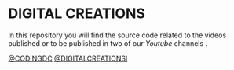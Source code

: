 # DIGITAL CREATIONS

In this repository you will find the source code related to the videos published or to be published in two of our *Youtube* channels .

[@CODINGDC](https://www.youtube.com/channel/UCyouN2On4khB5is1RcrR8Hw)
[@DIGITALCREATIONSl](https://www.youtube.com/channel/UCaVlIJeyapwQpjOoFMZJZZg)

